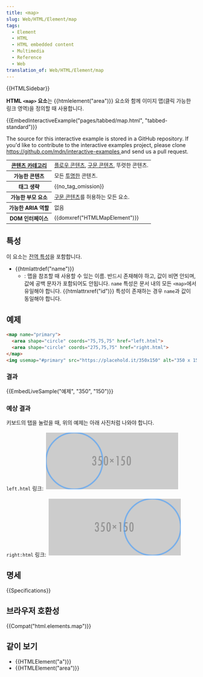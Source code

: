 ```yaml
---
title: <map>
slug: Web/HTML/Element/map
tags:
  - Element
  - HTML
  - HTML embedded content
  - Multimedia
  - Reference
  - Web
translation_of: Web/HTML/Element/map
---
```

{{HTMLSidebar}}

**HTML `<map>` 요소**는 {{htmlelement("area")}} 요소와 함께 이미지 맵(클릭 가능한 링크 영역)을 정의할 때 사용합니다.

{{EmbedInteractiveExample("pages/tabbed/map.html", "tabbed-standard")}}

<p class="hidden">The source for this interactive example is stored in a GitHub repository. If you'd like to contribute to the interactive examples project, please clone <a href="https://github.com/mdn/interactive-examples">https://github.com/mdn/interactive-examples </a>and send us a pull request.</p>

<table class="properties">
  <tbody>
    <tr>
      <th scope="row">
        <a href="/ko/docs/Web/Guide/HTML/Content_categories">콘텐츠 카테고리</a>
      </th>
      <td>
        <a href="/ko/docs/Web/Guide/HTML/Content_categories#플로우_콘텐츠"
          >플로우 콘텐츠</a
        >,
        <a href="/ko/docs/Web/Guide/HTML/Content_categories#구문_콘텐츠"
          >구문 콘텐츠</a
        >, 뚜렷한 콘텐츠.
      </td>
    </tr>
    <tr>
      <th scope="row">가능한 콘텐츠</th>
      <td>
        모든
        <a href="/ko/docs/Web/Guide/HTML/Content_categories#투명_콘텐츠_모델"
          >투명한</a
        >
        콘텐츠.
      </td>
    </tr>
    <tr>
      <th scope="row">태그 생략</th>
      <td>{{no_tag_omission}}</td>
    </tr>
    <tr>
      <th scope="row">가능한 부모 요소</th>
      <td>
        <a href="/ko/docs/Web/Guide/HTML/Content_categories#구문_콘텐츠"
          >구문 콘텐츠</a
        >를 허용하는 모든 요소.
      </td>
    </tr>
    <tr>
      <th scope="row">가능한 ARIA 역할</th>
      <td>없음</td>
    </tr>
    <tr>
      <th scope="row">DOM 인터페이스</th>
      <td>{{domxref("HTMLMapElement")}}</td>
    </tr>
  </tbody>
</table>

## 특성

이 요소는 [전역 특성](/ko/docs/Web/HTML/Global_attributes)을 포함합니다.

- {{htmlattrdef("name")}}
  - : 맵을 참조할 때 사용할 수 있는 이름. 반드시 존재해야 하고, 값이 비면 안되며, 값에 공백 문자가 포함되어도 안됩니다. `name` 특성은 문서 내의 모든 `<map>`에서 유일해야 합니다. {{htmlattrxref("id")}} 특성이 존재하는 경우 `name`과 값이 동일해야 합니다.

## 예제

```html
<map name="primary">
  <area shape="circle" coords="75,75,75" href="left.html">
  <area shape="circle" coords="275,75,75" href="right.html">
</map>
<img usemap="#primary" src="https://placehold.it/350x150" alt="350 x 150 pic">
```

### 결과

{{EmbedLiveSample("예제", "350", "150")}}

### 예상 결과

키보드의 탭을 눌렀을 때, 위의 예제는 아래 사진처럼 나와야 합니다.

`left.html` 링크:
![](screen_shot_2017-02-02_at_10.48.40_pm.png)

`right:html` 링크:
![](screen_shot_2017-02-02_at_10.49.04_pm.png)

## 명세

{{Specifications}}

## 브라우저 호환성

{{Compat("html.elements.map")}}

## 같이 보기

- {{HTMLElement("a")}}
- {{HTMLElement("area")}}
